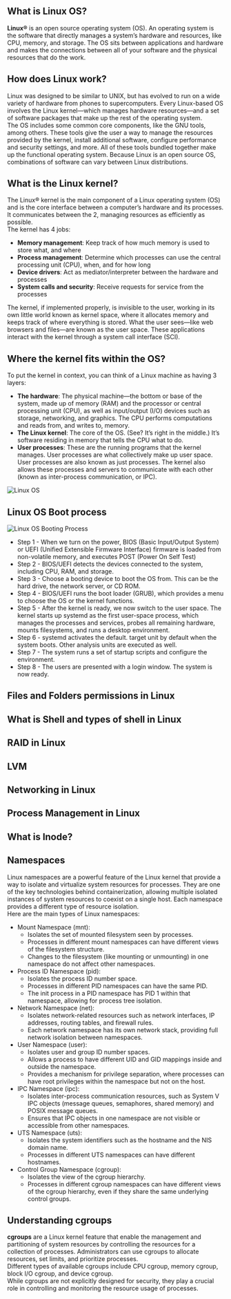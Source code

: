 ## What is Linux OS?
**Linux®** is an open source operating system (OS). An operating system is the software that directly manages a system’s hardware and resources, like CPU, memory, and storage. The OS sits between applications and hardware and makes the connections between all of your software and the physical resources that do the work.

## How does Linux work?
Linux was designed to be similar to UNIX, but has evolved to run on a wide variety of hardware from phones to supercomputers. Every Linux-based OS involves the Linux kernel—which manages hardware resources—and a set of software packages that make up the rest of the operating system.  
The OS includes some common core components, like the GNU tools, among others. These tools give the user a way to manage the resources provided by the kernel, install additional software, configure performance and security settings, and more. All of these tools bundled together make up the functional operating system. Because Linux is an open source OS, combinations of software can vary between Linux distributions.

## What is the Linux kernel?
The Linux® kernel is the main component of a Linux operating system (OS) and is the core interface between a computer’s hardware and its processes. It communicates between the 2, managing resources as efficiently as possible.  
The kernel has 4 jobs:
- **Memory management**: Keep track of how much memory is used to store what, and where
- **Process management**: Determine which processes can use the central processing unit (CPU), when, and for how long
- **Device drivers**: Act as mediator/interpreter between the hardware and processes
- **System calls and security**: Receive requests for service from the processes

The kernel, if implemented properly, is invisible to the user, working in its own little world known as kernel space, where it allocates memory and keeps track of where everything is stored. What the user sees—like web browsers and files—are known as the user space. These applications interact with the kernel through a system call interface (SCI).

## Where the kernel fits within the OS?
To put the kernel in context, you can think of a Linux machine as having 3 layers:
- **The hardware**: The physical machine—the bottom or base of the system, made up of memory (RAM) and the processor or central processing unit (CPU), as well as input/output (I/O) devices such as storage, networking, and graphics. The CPU performs computations and reads from, and writes to, memory.
- **The Linux kernel**: The core of the OS. (See? It’s right in the middle.) It’s software residing in memory that tells the CPU what to do.
- **User processes**: These are the running programs that the kernel manages. User processes are what collectively make up user space. User processes are also known as just processes. The kernel also allows these processes and servers to communicate with each other (known as inter-process communication, or IPC).

![Linux OS](../Images/linux_os.png)

## Linux OS Boot process
![Linux OS Booting Process](../Images/LinuxOSBootupProcess.webp)

- Step 1 - When we turn on the power, BIOS (Basic Input/Output System) or UEFI (Unified Extensible Firmware Interface) firmware is loaded from non-volatile memory, and executes POST (Power On Self Test)
- Step 2 - BIOS/UEFI detects the devices connected to the system, including CPU, RAM, and storage.
- Step 3 - Choose a booting device to boot the OS from. This can be the hard drive, the network server, or CD ROM.
- Step 4 - BIOS/UEFI runs the boot loader (GRUB), which provides a menu to choose the OS or the kernel functions.
- Step 5 - After the kernel is ready, we now switch to the user space. The kernel starts up systemd as the first user-space process, which manages the processes and services, probes all remaining hardware, mounts filesystems, and runs a desktop environment.
- Step 6 - systemd activates the default. target unit by default when the system boots. Other analysis units are executed as well.
- Step 7 - The system runs a set of startup scripts and configure the environment.
- Step 8 - The users are presented with a login window. The system is now ready.

## Files and Folders permissions in Linux


## What is Shell and types of shell in Linux


## RAID in Linux

## LVM

## Networking in Linux

## Process Management in Linux

## What is Inode?

## Namespaces
Linux namespaces are a powerful feature of the Linux kernel that provide a way to isolate and virtualize system resources for processes. They are one of the key technologies behind containerization, allowing multiple isolated instances of system resources to coexist on a single host. Each namespace provides a different type of resource isolation.  
Here are the main types of Linux namespaces:
- Mount Namespace (mnt):
  - Isolates the set of mounted filesystem seen by processes.
  - Processes in different mount namespaces can have different views of the filesystem structure.
  - Changes to the filesystem (like mounting or unmounting) in one namespace do not affect other namespaces.
- Process ID Namespace (pid):
  - Isolates the process ID number space.
  - Processes in different PID namespaces can have the same PID.
  - The init process in a PID namespace has PID 1 within that namespace, allowing for process tree isolation.
- Network Namespace (net):
  - Isolates network-related resources such as network interfaces, IP addresses, routing tables, and firewall rules.
  - Each network namespace has its own network stack, providing full network isolation between namespaces.
- User Namespace (user):
  - Isolates user and group ID number spaces.
  - Allows a process to have different UID and GID mappings inside and outside the namespace.
  - Provides a mechanism for privilege separation, where processes can have root privileges within the namespace but not on the host.
- IPC Namespace (ipc):
  - Isolates inter-process communication resources, such as System V IPC objects (message queues, semaphores, shared memory) and POSIX message queues.
  - Ensures that IPC objects in one namespace are not visible or accessible from other namespaces.
- UTS Namespace (uts):
  - Isolates the system identifiers such as the hostname and the NIS domain name.
  - Processes in different UTS namespaces can have different hostnames.
- Control Group Namespace (cgroup):
  - Isolates the view of the cgroup hierarchy.
  - Processes in different cgroup namespaces can have different views of the cgroup hierarchy, even if they share the same underlying control groups.

## Understanding cgroups
**cgroups** are a Linux kernel feature that enable the management and partitioning of system resources by controlling the resources for a collection of processes. Administrators can use cgroups to allocate resources, set limits, and prioritize processes.  
Different types of available cgroups include CPU cgroup, memory cgroup, block I/O cgroup, and device cgroup.  
While cgroups are not explicitly designed for security, they play a crucial role in controlling and monitoring the resource usage of processes.